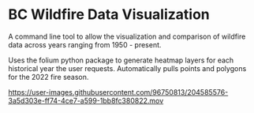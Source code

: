 # BC Wildfire Data Visualization

A command line tool to allow the visualization and comparison of wildfire data across years ranging from 1950 - present.

Uses the folium python package to generate heatmap layers for each historical year the user requests.
Automatically pulls points and polygons for the 2022 fire season.


https://user-images.githubusercontent.com/96750813/204585576-3a5d303e-ff74-4ce7-a599-1bb8fc380822.mov

